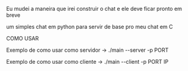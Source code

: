 Eu mudei a maneira que irei construir o chat e ele deve ficar pronto em breve




um simples chat em python para servir de base pro meu chat em C

COMO USAR

Exemplo de como usar como servidor ->  ./main --server -p PORT

Exemplo de como usar como cliente -> ./main --client -p PORT IP

